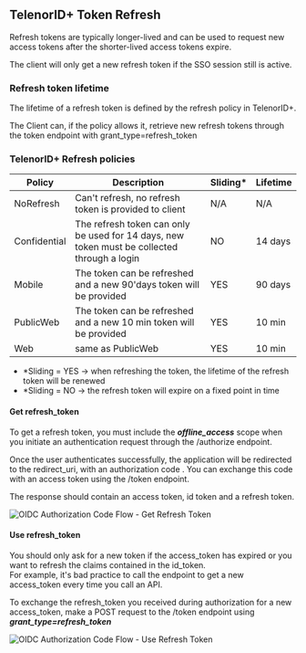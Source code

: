 
## TelenorID\+ Token Refresh

Refresh tokens are typically longer-lived and can be used to request new access tokens after the shorter-lived access tokens expire.

The client will only get a new refresh token if the SSO session still is active. 

### Refresh token lifetime
The lifetime of a refresh token is defined by the refresh policy in TelenorID\+.

The Client can, if the policy allows it, retrieve new refresh tokens through the token endpoint with grant_type=refresh_token

### TelenorID\+ Refresh policies

| Policy | Description | Sliding* | Lifetime |
| ------------- | ------------- | ------------| ------------|
| NoRefresh	| Can't refresh, no refresh token is provided to client | N/A | N/A |
| Confidential | The refresh token can only be used for 14 days, new token must be collected through a login | NO | 14 days |
| Mobile | The token can be refreshed and a new 90'days token will be provided | YES | 90 days |
| PublicWeb | The token can be refreshed and a new 10 min token will be provided | YES | 10 min |
| Web |same as PublicWeb | YES | 10 min |

 * *Sliding = YES → when refreshing the token, the lifetime of the refresh token will be renewed
 * *Sliding = NO → the refresh token will expire on a fixed point in time



#### Get refresh\_token

To get a refresh token, you must include the _**offline\_access**_ scope when you initiate an authentication request through the /authorize endpoint.

Once the user authenticates successfully, the application will be redirected to the redirect\_uri, with an authorization code . You can exchange this code with an access token using the /token endpoint.

The response should contain an access token, id token and a refresh token.

![OIDC Authorization Code Flow - Get Refresh Token](https://www.websequencediagrams.com/files/render?link=MA7p4bbC80u1UC3pNhxTgQW6VxfCslFlBOEdVh2jr9h5ejh0WPq7KydLkOTElSkc)

#### Use refresh\_token

You should only ask for a new token if the access\_token has expired or you want to refresh the claims contained in the id\_token.  
For example, it's bad practice to call the endpoint to get a new access\_token every time you call an API. 

To exchange the refresh\_token you received during authorization for a new access\_token, make a POST request to the /token endpoint using _**grant\_type=refresh\_token**_

![OIDC Authorization Code Flow - Use Refresh Token](https://www.websequencediagrams.com/files/render?link=zAFGUc97cQ2vyov0ZhSA6qhSvWvBneegE8bWKv75CsGmYLQZ3lMQVcAmwCe69B84)

